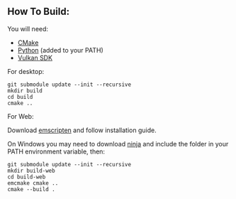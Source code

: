 ## How To Build:

You will need:

- [CMake](https://cmake.org/download/)
- [Python](https://www.python.org/) (added to your PATH)
- [Vulkan SDK](https://vulkan.lunarg.com/)

For desktop:
```
git submodule update --init --recursive
mkdir build
cd build
cmake ..
```
For Web:


Download [emscripten](https://emscripten.org/) and follow installation guide.


On Windows you may need to download [ninja](https://ninja-build.org/) and include the folder in your PATH environment variable, then:


```
git submodule update --init --recursive
mkdir build-web
cd build-web
emcmake cmake ..
cmake --build .
```
